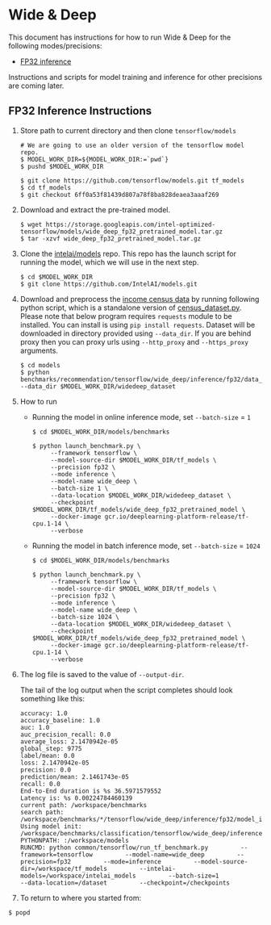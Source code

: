 # Wide & Deep

This document has instructions for how to run Wide & Deep for the
following modes/precisions:
* [FP32 inference](#fp32-inference-instructions)

Instructions and scripts for model training and inference
for other precisions are coming later.

## FP32 Inference Instructions

1. Store path to current directory and then clone `tensorflow/models`
       
    ```
    # We are going to use an older version of the tensorflow model repo.
    $ MODEL_WORK_DIR=${MODEL_WORK_DIR:=`pwd`}
    $ pushd $MODEL_WORK_DIR

    $ git clone https://github.com/tensorflow/models.git tf_models
    $ cd tf_models
    $ git checkout 6ff0a53f81439d807a78f8ba828deaea3aaaf269 
    ```
    
2. Download and extract the pre-trained model.
    ```
    $ wget https://storage.googleapis.com/intel-optimized-tensorflow/models/wide_deep_fp32_pretrained_model.tar.gz
    $ tar -xzvf wide_deep_fp32_pretrained_model.tar.gz
    ```
 
3. Clone the [intelai/models](https://github.com/intelai/models) repo.
This repo has the launch script for running the model, which we will
use in the next step.

    ```
    $ cd $MODEL_WORK_DIR
    $ git clone https://github.com/IntelAI/models.git
    ```
4. Download and preprocess the [income census data](https://archive.ics.uci.edu/ml/datasets/Census+Income) by running 
   following python script, which is a standalone version of [census_dataset.py](https://github.com/tensorflow/models/blob/master/official/wide_deep/census_dataset.py). 
   Please note that below program requires `requests` module to be installed. You can install is using `pip install requests`. 
   Dataset will be downloaded in directory provided using `--data_dir`. If you are behind proxy then you can proxy urls 
   using `--http_proxy` and `--https_proxy` arguments.
   ```
   $ cd models
   $ python benchmarks/recommendation/tensorflow/wide_deep/inference/fp32/data_download.py --data_dir $MODEL_WORK_DIR/widedeep_dataset
   ```

5. How to run

   * Running the model in online inference mode, set `--batch-size` = `1`
       ``` 
       $ cd $MODEL_WORK_DIR/models/benchmarks
    
       $ python launch_benchmark.py \
            --framework tensorflow \
            --model-source-dir $MODEL_WORK_DIR/tf_models \
            --precision fp32 \
            --mode inference \
            --model-name wide_deep \
            --batch-size 1 \
            --data-location $MODEL_WORK_DIR/widedeep_dataset \
            --checkpoint $MODEL_WORK_DIR/tf_models/wide_deep_fp32_pretrained_model \
            --docker-image gcr.io/deeplearning-platform-release/tf-cpu.1-14 \
            --verbose
       ```
   * Running the model in batch inference mode, set `--batch-size` = `1024`
       ``` 
       $ cd $MODEL_WORK_DIR/models/benchmarks
    
       $ python launch_benchmark.py \
            --framework tensorflow \
            --model-source-dir $MODEL_WORK_DIR/tf_models \
            --precision fp32 \
            --mode inference \
            --model-name wide_deep \
            --batch-size 1024 \
            --data-location $MODEL_WORK_DIR/widedeep_dataset \
            --checkpoint $MODEL_WORK_DIR/tf_models/wide_deep_fp32_pretrained_model \
            --docker-image gcr.io/deeplearning-platform-release/tf-cpu.1-14 \
            --verbose
       ```
6. The log file is saved to the value of `--output-dir`.

   The tail of the log output when the script completes should look
   something like this:

    ```
    accuracy: 1.0
    accuracy_baseline: 1.0
    auc: 1.0
    auc_precision_recall: 0.0
    average_loss: 2.1470942e-05
    global_step: 9775
    label/mean: 0.0
    loss: 2.1470942e-05
    precision: 0.0
    prediction/mean: 2.1461743e-05
    recall: 0.0
    End-to-End duration is %s 36.5971579552
    Latency is: %s 0.00224784460139
    current path: /workspace/benchmarks
    search path: /workspace/benchmarks/*/tensorflow/wide_deep/inference/fp32/model_init.py
    Using model init: /workspace/benchmarks/classification/tensorflow/wide_deep/inference/fp32/model_init.py
    PYTHONPATH: :/workspace/models
    RUNCMD: python common/tensorflow/run_tf_benchmark.py         --framework=tensorflow         --model-name=wide_deep         --precision=fp32         --mode=inference         --model-source-dir=/workspace/tf_models         --intelai-models=/workspace/intelai_models         --batch-size=1                  --data-location=/dataset         --checkpoint=/checkpoints
    ```

7. To return to where you started from:
```
$ popd
```